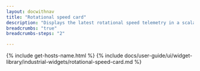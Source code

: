 ```yaml
---
layout: docwithnav
title: "Rotational speed card"
description: "Displays the latest rotational speed telemetry in a scalable rectangle card."
breadcrumbs: "true"
breadcrumbs-steps: "2"

---
```

{% include get-hosts-name.html %}
{% include docs/user-guide/ui/widget-library/industrial-widgets/rotational-speed-card.md %}

